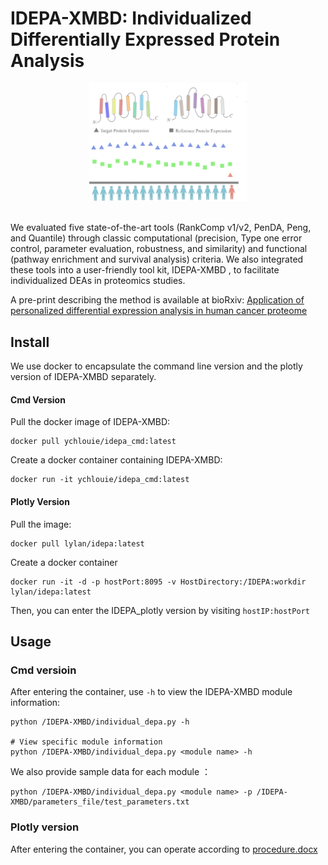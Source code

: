 # IDEPA-XMBD: Individualized Differentially Expressed Protein Analysis

<div align=center><img src="./figs/IDEPA_figs.png" width="50%" height="50%" ></div>
&nbsp;


We evaluated five state-of-the-art tools (RankComp v1/v2, PenDA, Peng, and Quantile) through classic computational (precision, Type one error control, parameter evaluation, robustness, and similarity) and functional (pathway enrichment and survival analysis) criteria. We also integrated these tools into a user-friendly tool kit, IDEPA-XMBD , to facilitate individualized DEAs in proteomics studies.

A pre-print describing the method is available at bioRxiv: [Application of personalized differential expression analysis in human cancer proteome](https://www.biorxiv.org/content/10.1101/2021.07.18.452812v2)

## Install
We use docker to encapsulate the command line version and the plotly version of IDEPA-XMBD separately.

#### Cmd Version
Pull the docker image of IDEPA-XMBD:
```shell
docker pull ychlouie/idepa_cmd:latest
```

Create a docker container containing IDEPA-XMBD:
```shell
docker run -it ychlouie/idepa_cmd:latest
```

#### Plotly Version
Pull the image:
```shell
docker pull lylan/idepa:latest
```

Create a docker container
```shell
docker run -it -d -p hostPort:8095 -v HostDirectory:/IDEPA:workdir lylan/idepa:latest
```
Then, you can enter the IDEPA_plotly version by visiting `hostIP:hostPort` 

## Usage
### Cmd versioin
After entering the container, use `-h` to view the IDEPA-XMBD module information:
```shell
python /IDEPA-XMBD/individual_depa.py -h

# View specific module information 
python /IDEPA-XMBD/individual_depa.py <module name> -h
```

We also provide sample data for each module ：
```shell
python /IDEPA-XMBD/individual_depa.py <module name> -p /IDEPA-XMBD/parameters_file/test_parameters.txt
```

### Plotly version

After entering the container, you can operate according to [procedure.docx](./procedure.docx)
